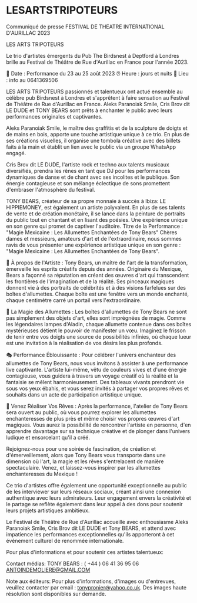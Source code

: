 # LESARTSTRIPOTEURS
Communiqué de presse 
FESTIVAL DE THEATRE INTERNATIONAL D'AURILLAC 2023

LES ARTS TRIPOTEURS

Le trio d'artistes émergents du Pub The Birdsnest à Deptford à Londres brille au Festival de Théâtre de Rue d'Aurillac en France pour l'année 2023.

📅 Date : Performance du 23 au 25 août 2023
⏰ Heure : jours et nuits
📍 Lieu : info au 0641369506

LES ARTS TRIPOTEURS passionnés et talentueux ont actué ensemble au célèbre pub Birdsnest à Londres et s'apprêtent à faire sensation au Festival de Théâtre de Rue d'Aurillac en France. Aleks Paranoiak Smile, Cris Brov dit LE DUDE et TONY BEARS sont prêts à enchanter le public avec leurs performances originales et captivantes.

Aleks Paranoiak Smile, le maître des graffitis et de la sculpture de doigts et de mains en bois, apporte une touche artistique unique à ce trio. En plus de ses créations visuelles, il organise une tombola créative avec des billets faits à la main et établit un lien avec le public via un groupe WhatsApp engagé.

Cris Brov dit LE DUDE, l'artiste rock et techno aux talents musicaux diversifiés, prendra les rênes en tant que DJ pour les performances dynamiques de danse et de chant avec ses incolites et le publique. Son énergie contagieuse et son mélange éclectique de sons promettent d'embraser l'atmosphère du festival.

TONY BEARS, créateur de sa propre monnaie à succès à Ibiza: LE HIPPIEMONEY, est également un artiste polyvalent. En plus de ses talents de vente et de création monétaire, il se lance dans la peinture de portraits du public tout en chantant et en lisant des poésies. Une expérience unique en son genre qui promet de captiver l'auditoire.
Titre de la Performance : "Magie Mexicaine : Les Allumettes Enchantées de Tony Bears"
Chères dames et messieurs, amateurs d'art et de l'extraordinaire, nous sommes ravis de vous présenter une expérience artistique unique en son genre : "Magie Mexicaine : Les Allumettes Enchantées de Tony Bears".

🎨 À propos de l'Artiste : Tony Bears, un maître de l'art de la transformation, émerveille les esprits créatifs depuis des années. Originaire du Mexique, Bears a façonné sa réputation en créant des œuvres d'art qui transcendent les frontières de l'imagination et de la réalité. Ses pinceaux magiques donnent vie à des portraits de célébrités et à des visions farfelues sur des boîtes d'allumettes. Chaque boîte est une fenêtre vers un monde enchanté, chaque centimètre carré un portail vers l'extraordinaire.

🔮 La Magie des Allumettes : Les boîtes d'allumettes de Tony Bears ne sont pas simplement des objets d'art, elles sont imprégnées de magie. Comme les légendaires lampes d'Aladin, chaque allumette contenue dans ces boîtes mystérieuses détient le pouvoir de manifester un vœu. Imaginez le frisson de tenir entre vos doigts une source de possibilités infinies, où chaque lueur est une invitation à la réalisation de vos désirs les plus profonds.

🎭 Performance Éblouissante : Pour célébrer l'univers enchanteur des allumettes de Tony Bears, nous vous invitons à assister à une performance live captivante. L'artiste lui-même, vêtu de couleurs vives et d'une énergie contagieuse, vous guidera à travers un voyage créatif où la réalité et la fantaisie se mêlent harmonieusement. Des tableaux vivants prendront vie sous vos yeux ébahis, et vous serez invités à partager vos propres rêves et souhaits dans un acte de participation artistique unique.

🎉 Venez Réaliser Vos Rêves : Après la performance, l'atelier de Tony Bears sera ouvert au public, où vous pourrez explorer les allumettes enchanteresses de plus près et même choisir vos propres œuvres d'art magiques. Vous aurez la possibilité de rencontrer l'artiste en personne, d'en apprendre davantage sur sa technique créative et de plonger dans l'univers ludique et ensorcelant qu'il a créé.

Rejoignez-nous pour une soirée de fascination, de création et d'émerveillement, alors que Tony Bears vous transporte dans une dimension où l'art, la magie et les rêves s'entrelacent de manière spectaculaire. Venez, et laissez-vous inspirer par les allumettes enchanteresses du Mexique !

Ce trio d'artistes offre également une opportunité exceptionnelle au public de les interviewer sur leurs réseaux sociaux, créant ainsi une connexion authentique avec leurs admirateurs. Leur engagement envers la créativité et le partage se reflète également dans leur appel à des dons pour soutenir leurs projets artistiques ambitieux.

Le Festival de Théâtre de Rue d'Aurillac accueille avec enthousiasme Aleks Paranoiak Smile, Cris Brov dit LE DUDE et Tony BEARS, et attend avec impatience les performances exceptionnelles qu'ils apporteront à cet événement culturel de renommée internationale.

Pour plus d'informations et pour soutenir ces artistes talentueux:

Contact médias:
TONY BEARS : ( +44 ) 06 41 36 95 06
ANTOINDEMOLIERE@GMAIL.COM


Note aux éditeurs:
Pour plus d'informations, d'images ou d'entrevues, veuillez contacter par email : tonypronier@yahoo.co.uk. Des images haute résolution sont disponibles sur demande.
